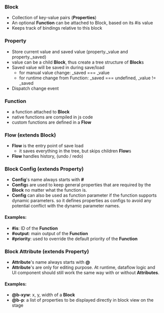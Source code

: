 ### Block  

- Collection of key-value pairs (**Properties**) 
- An optional **Function** can be attached to Block, based on its #is value 
- Keeps track of bindings relative to this block 

### Property 

- Store current value and saved value (property._value and property._saved)
- value can be a child **Block**, thus create a tree structure of **Block**s
- Saved value will be saved in during save/load 
  - for manual value change: _saved === _value
  - for runtime change from Function: _saved === undefined, _value != _saved 
- Dispatch change event 

### Function

- a function attached to **Block**
- native functions are compiled in js code
- custom functions are defined in a **Flow**

### Flow (extends Block)
- **Flow** is the entry point of save load
  - it saves everything in the tree, but skips children **Flow**s
- **Flow** handles history, (undo / redo)

### Block Config (extends Property)
- **Config**'s name always starts with **#**
- **Config**s are used to keep general properties that are required by the **Block** no matter what the function is.
- **Config** can also be used as function parameter if the function supports dynamic parameters. so it defines properties as configs to avoid any potential conflict with the dynamic parameter names.
#### Examples:
  - **#is**: ID of the **Function**
  - **#output**: main output of the **Function**
  - **#priority**: used to override the default priority of the **Function**

### Block Attribute (extends Property)
- **Attribute**'s name always starts with **@**
- **Attribute**'s are only for editing purpose. At runtime, dataflow logic and UI component should still work the same way with or without **Attributes**.
#### Examples:
  - **@b-xyw**: x, y, width of a **Block**
  - **@b-p**: a list of properties to be displayed directly in block view on the stage